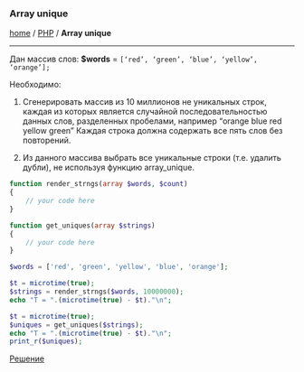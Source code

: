 ### Array unique
[home][go-home] / [PHP][go-php] / **Array unique**

---

Дан массив слов:
**$words** = `[‘red’, ‘green’, ‘blue’, ‘yellow’, ‘orange’];`

Необходимо:
1. Сгенерировать массив из 10 миллионов не уникальных строк, каждая из которых является случайной последовательностью данных слов, разделенных пробелами, например
“orange blue red yellow green”
Каждая строка должна содержать все пять слов без повторений.

2. Из данного массива выбрать все уникальные строки (т.е. удалить дубли), не используя функцию array_unique. 
```php
function render_strngs(array $words, $count)
{
    // your code here
}

function get_uniques(array $strings)
{
    // your code here
}

$words = ['red', 'green', 'yellow', 'blue', 'orange'];

$t = microtime(true);
$strings = render_strngs($words, 10000000);
echo "T = ".(microtime(true) - $t)."\n";

$t = microtime(true);
$uniques = get_uniques($strings);
echo "T = ".(microtime(true) - $t)."\n";
print_r($uniques);
```

[Решение][decision]

[decision]: ./decision.md
[go-home]: ../../index.md
[go-php]: ../index.md

